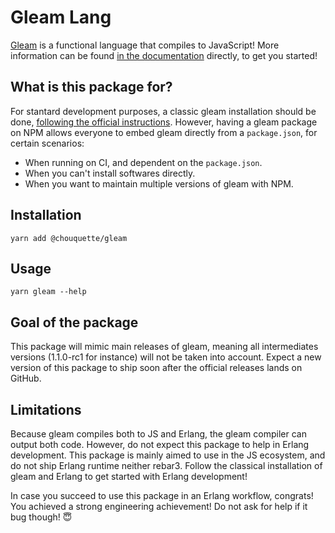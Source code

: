 # Gleam Lang

[Gleam](https://gleam.run) is a functional language that compiles to JavaScript!
More information can be found
[in the documentation](https://gleam.run/documentation/) directly, to get you
started!

## What is this package for?

For stantard development purposes, a classic gleam installation should be done,
[following the official instructions](https://gleam.run/getting-started/installing/).
However, having a gleam package on NPM allows everyone to embed gleam directly
from a `package.json`, for certain scenarios:

- When running on CI, and dependent on the `package.json`.
- When you can't install softwares directly.
- When you want to maintain multiple versions of gleam with NPM.

## Installation

```
yarn add @chouquette/gleam
```

## Usage

```
yarn gleam --help
```

## Goal of the package

This package will mimic main releases of gleam, meaning all intermediates
versions (1.1.0-rc1 for instance) will not be taken into account. Expect a new
version of this package to ship soon after the official releases lands on
GitHub.

## Limitations

Because gleam compiles both to JS and Erlang, the gleam compiler can output both
code. However, do not expect this package to help in Erlang development. This
package is mainly aimed to use in the JS ecosystem, and do not ship Erlang
runtime neither rebar3. Follow the classical installation of gleam and Erlang to
get started with Erlang development!

In case you succeed to use this package in an Erlang workflow, congrats! You
achieved a strong engineering achievement! Do not ask for help if it bug though!
😇
